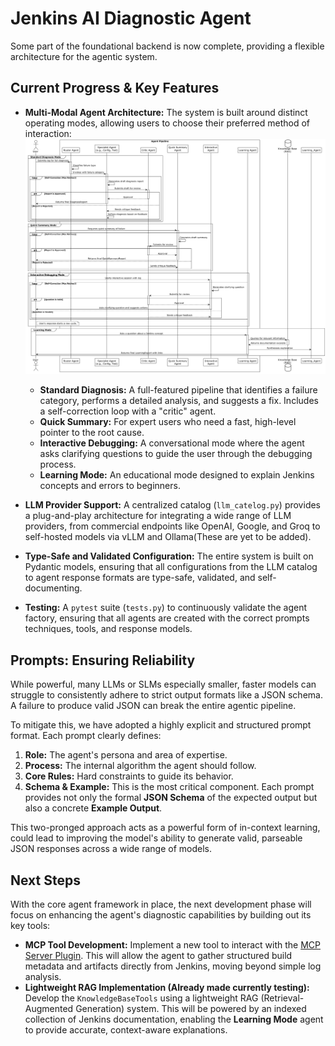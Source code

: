 
# Jenkins AI Diagnostic Agent

Some part of the foundational backend is now complete, providing a flexible architecture for the agentic system.

## Current Progress & Key Features

*   **Multi-Modal Agent Architecture:** The system is built around distinct operating modes, allowing users to choose their preferred method of interaction:
![agent_interactions.png](agent_interactions.png)
    *   **Standard Diagnosis:** A full-featured pipeline that identifies a failure category, performs a detailed analysis, and suggests a fix. Includes a self-correction loop with a "critic" agent.
    *   **Quick Summary:** For expert users who need a fast, high-level pointer to the root cause.
    *   **Interactive Debugging:** A conversational mode where the agent asks clarifying questions to guide the user through the debugging process.
    *   **Learning Mode:** An educational mode designed to explain Jenkins concepts and errors to beginners.


*   **LLM Provider Support:** A centralized catalog (`llm_catelog.py`) provides a plug-and-play architecture for integrating a wide range of LLM providers, from commercial endpoints like OpenAI, Google, and Groq to self-hosted models via vLLM and Ollama(These are yet to be added).

*   **Type-Safe and Validated Configuration:** The entire system is built on Pydantic models, ensuring that all configurations from the LLM catalog to agent response formats are type-safe, validated, and self-documenting.

*   **Testing:** A `pytest` suite (`tests.py`) to continuously validate the agent factory, ensuring that all agents are created with the correct prompts techniques, tools, and response models.

## Prompts: Ensuring Reliability

While powerful, many LLMs or SLMs especially smaller, faster models can struggle to consistently adhere to strict output formats like a JSON schema. A failure to produce valid JSON can break the entire agentic pipeline.

To mitigate this, we have adopted a highly explicit and structured prompt format. Each prompt clearly defines:

1.  **Role:** The agent's persona and area of expertise.
2.  **Process:** The internal algorithm the agent should follow.
3.  **Core Rules:** Hard constraints to guide its behavior.
4.  **Schema & Example:** This is the most critical component. Each prompt provides not only the formal **JSON Schema** of the expected output but also a concrete **Example Output**.

This two-pronged approach acts as a powerful form of in-context learning, could lead to improving the model's ability to generate valid, parseable JSON responses across a wide range of models.

## Next Steps

With the core agent framework in place, the next development phase will focus on enhancing the agent's diagnostic capabilities by building out its key tools:

*   **MCP Tool Development:** Implement a new tool to interact with the [MCP Server Plugin](https://github.com/jenkinsci/mcp-server-plugin). This will allow the agent to gather structured build metadata and artifacts directly from Jenkins, moving beyond simple log analysis.
*   **Lightweight RAG Implementation (Already made currently testing):** Develop the `KnowledgeBaseTools` using a lightweight RAG (Retrieval-Augmented Generation) system. This will be powered by an indexed collection of Jenkins documentation, enabling the **Learning Mode** agent to provide accurate, context-aware explanations.